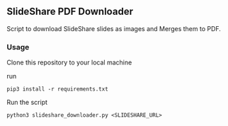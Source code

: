 ## SlideShare PDF Downloader
Script to download SlideShare slides as images and Merges them to PDF.

### Usage
Clone this repository to your local machine

run
```
pip3 install -r requirements.txt
```
Run the script
```
python3 slideshare_downloader.py <SLIDESHARE_URL>
```